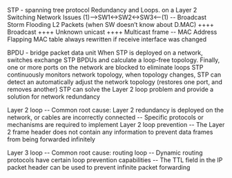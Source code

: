 STP - spanning tree protocol
Redundancy and Loops. on a Layer 2 Switching Network
Issues
(1)-->SW1<->SW2<->SW3<--(1)
-- Broadcast Storm
Flooding L2 Packets (when SW doesn’t know about D.MAC)
++++ Broadcast
++++ Unknown unicast
++++ Multicast frame
-- MAC Address Flapping
MAC table always rewritten if receive interface was changed

BPDU - bridge packet data unit
When STP is deployed on a network, switches exchange STP BPDUs and calculate a loop-free topology. Finally, one or more ports on the network are blocked to eliminate loops
STP continuously monitors network topology, when topology changes, STP can detect an automatically adjust the network topology (restores one port, and removes another)
STP can solve the Layer 2 loop problem and provide a solution for network redundancy

Layer 2 loop
-- Common root cause: Layer 2 redundancy is deployed on the network, or cables are incorrectly connected 
-- Specific protocols or mechanisms are required to implement Layer 2 loop prevention
-- The Layer 2 frame header does not contain any information to prevent data frames from being forwarded infinitely

Layer 3 loop
-- Common root cause: routing loop
-- Dynamic routing protocols have certain loop prevention capabilities
-- The TTL field in the IP packet header can be used to prevent infinite packet forwarding 